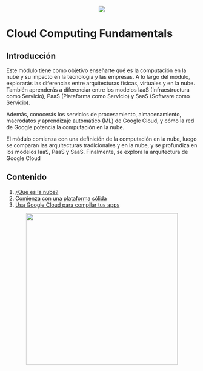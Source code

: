 <p align="center">
    <img src="https://www.inbest.cloud/hs-fs/hubfs/google-cloud-platform-1.jpeg?width=1950&name=google-cloud-platform-1.jpeg">
</p>

# Cloud Computing Fundamentals

## Introducción
Este módulo tiene como objetivo enseñarte qué es la computación en la nube y su impacto en la tecnología y las empresas. A lo largo del módulo, explorarás las diferencias entre arquitecturas físicas, virtuales y en la nube. También aprenderás a diferenciar entre los modelos IaaS (Infraestructura como Servicio), PaaS (Plataforma como Servicio) y SaaS (Software como Servicio).

Además, conocerás los servicios de procesamiento, almacenamiento, macrodatos y aprendizaje automático (ML) de Google Cloud, y cómo la red de Google potencia la computación en la nube.

El módulo comienza con una definición de la computación en la nube, luego se comparan las arquitecturas tradicionales y en la nube, y se profundiza en los modelos IaaS, PaaS y SaaS. Finalmente, se explora la arquitectura de Google Cloud

## Contenido
1. [¿Qué es la nube?](que_es_la_nube.md#1-qué-es-la-nube)
2. [Comienza con una plataforma sólida](comienza_con_una_plataforma_solida.md#2-comienza-con-una-plataforma-solida)
3. [Usa Google Cloud para compilar tus apps]()

<p align="center">
    <img src="https://vivirdelainternet.com/views/assets/img/articles/vivirdelainternet_como-saber-que-tipo-de-contenido-ensenar-en-internet/72865856.png" width=400>
</p>